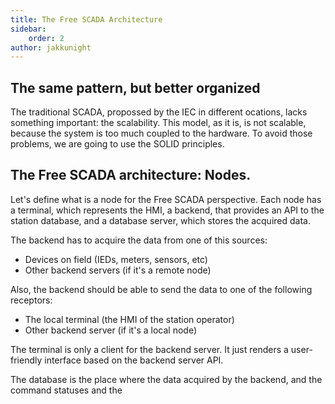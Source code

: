 ```yaml
---
title: The Free SCADA Architecture
sidebar:
    order: 2
author: jakkunight
---
```

## The same pattern, but better organized
The traditional SCADA, propossed by the IEC in different ocations, 
lacks something important: the scalability. This model, as it is, is not 
scalable, because the system is too much coupled to the hardware. To avoid 
those problems, we are going to use the SOLID principles.

## The Free SCADA architecture: Nodes.
Let's define what is a node for the Free SCADA perspective. Each node has 
a terminal, which represents the HMI, a backend, that provides an API to 
the station database, and a database server, which stores the acquired data.

The backend has to acquire the data from one of this sources:
+ Devices on field (IEDs, meters, sensors, etc)
+ Other backend servers (if it's a remote node)

Also, the backend should be able to send the data to one of the following 
receptors:
+ The local terminal (the HMI of the station operator)
+ Other backend server (if it's a local node)

The terminal is only a client for the backend server. It just renders a 
user-friendly interface based on the backend server API.

The database is the place where the data acquired by the backend, and the 
command statuses and the 
